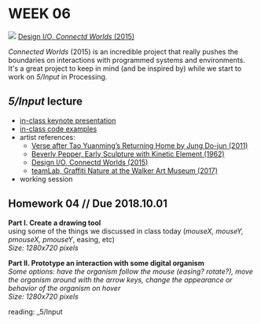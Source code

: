 # WEEK 06 

![](https://images.squarespace-cdn.com/content/v1/5cbf8f0193a632511c1c284c/1559669871160-IG5EO3L82KYIFCXDCE6E/ke17ZwdGBToddI8pDm48kGsXLeFZA_fbOWR66bVwPS8UqsxRUqqbr1mOJYKfIPR7LoDQ9mXPOjoJoqy81S2I8N_N4V1vUb5AoIIIbLZhVYy7Mythp_T-mtop-vrsUOmeInPi9iDjx9w8K4ZfjXt2djuwHHdpR1xBvwFIvx3135yc7df7WoDrc-ogrbubhn6fW07ycm2Trb21kYhaLJjddA/DesignIO_ConnectedWorlds_08.jpg?format=1500w)
[Design I/O, _Connectd Worlds_ (2015)](http://design-io.com/projects/ConnectedWorlds/)  

_Connected Worlds_ (2015) is an incredible project that really pushes the boundaries on interactions with programmed systems and environments.  It's a great project to keep in mind (and be inspired by) while we start to work on _5/Input_ in Processing.

## _5/Input_ lecture
- [in-class keynote presentation](https://github.com/johnbcarpenter/USC_IML288/blob/master/PDF/20180924_INPUT.pdf)  
- [in-class code examples](https://github.com/johnbcarpenter/USC_IML288/tree/master/CODE/WEEK06)
- artist references:
  - [Verse after Tao Yuanming’s Returning Home by Jung Do-jun (2011)](http://portlandartmuseum.us/mwebcgi/mweb.exe?request=record;id=20252;type=701)  
  - [Beverly Pepper, Early Sculpture with Kinetic Element (1962)](https://www.artsy.net/article/artsy-editorial-11-female-minimalists-you-should-know)  
  - [Design I/O, Connectd Worlds (2015)](http://design-io.com/projects/ConnectedWorlds/)  
  - [teamLab, Graffiti Nature at the Walker Art Museum (2017)](https://walkerart.org/press-releases/2017/virtual-ecosystems-dissolve-boundaries-betwee)  
- working session  

## Homework 04 // Due 2018.10.01
**Part I. Create a drawing tool**  
using some of the things we discussed in class today (_mouseX, mouseY, pmouseX, pmouseY_, easing, etc)      
_Size: 1280x720 pixels_   

**Part II. Prototype an interaction with some digital organism**  
_Some options: have the organism follow the mouse (easing? rotate?), move the organism around with the arrow keys, change the appearance or behavior of the organism on hover_  
_Size: 1280x720 pixels_   

reading: _5/Input 

